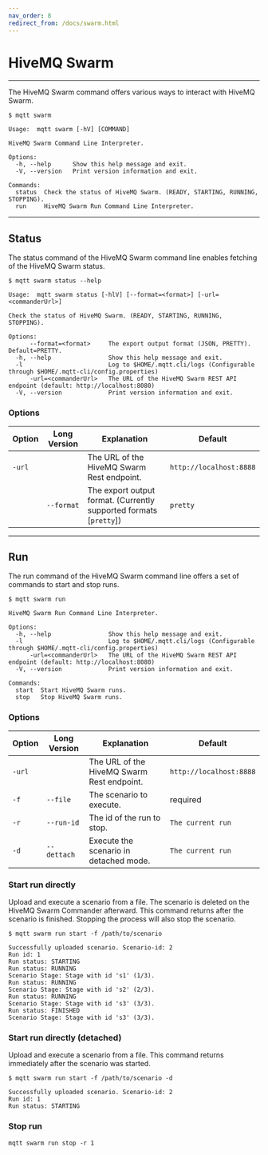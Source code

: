 ```yaml
---
nav_order: 8
redirect_from: /docs/swarm.html
---
```


# HiveMQ Swarm

***

The HiveMQ Swarm command offers various ways to interact with HiveMQ Swarm.

```
$ mqtt swarm

Usage:  mqtt swarm [-hV] [COMMAND]

HiveMQ Swarm Command Line Interpreter.

Options:
  -h, --help      Show this help message and exit.
  -V, --version   Print version information and exit.

Commands:
  status  Check the status of HiveMQ Swarm. (READY, STARTING, RUNNING, STOPPING).
  run     HiveMQ Swarm Run Command Line Interpreter.
```

***

## Status

The status command of the HiveMQ Swarm command line enables fetching of the HiveMQ Swarm status.

```
$ mqtt swarm status --help 

Usage:  mqtt swarm status [-hlV] [--format=<format>] [-url=<commanderUrl>]

Check the status of HiveMQ Swarm. (READY, STARTING, RUNNING, STOPPING).

Options:
      --format=<format>     The export output format (JSON, PRETTY). Default=PRETTY.
  -h, --help                Show this help message and exit.
  -l                        Log to $HOME/.mqtt.cli/logs (Configurable through $HOME/.mqtt-cli/config.properties)
      -url=<commanderUrl>   The URL of the HiveMQ Swarm REST API endpoint (default: http://localhost:8080)
  -V, --version             Print version information and exit.
```

### Options

| Option | Long Version | Explanation                                                        | Default                 |
|--------|--------------|--------------------------------------------------------------------|-------------------------|
| `-url` |              | The URL of the HiveMQ Swarm Rest endpoint.                         | `http://localhost:8888` |
|        | `--format`   | The export output format. (Currently supported formats [`pretty`]) | `pretty`                |

***

## Run

The run command of the HiveMQ Swarm command line offers a set of commands to start and stop runs.

```
$ mqtt swarm run

HiveMQ Swarm Run Command Line Interpreter.

Options:
  -h, --help                Show this help message and exit.
  -l                        Log to $HOME/.mqtt.cli/logs (Configurable through $HOME/.mqtt-cli/config.properties)
      -url=<commanderUrl>   The URL of the HiveMQ Swarm REST API endpoint (default: http://localhost:8080)
  -V, --version             Print version information and exit.

Commands:
  start  Start HiveMQ Swarm runs.
  stop   Stop HiveMQ Swarm runs.
```

### Options

| Option | Long Version | Explanation                                | Default                 |
|--------|--------------|--------------------------------------------|-------------------------|
| `-url` |              | The URL of the HiveMQ Swarm Rest endpoint. | `http://localhost:8888` |
| `-f`   | `--file`     | The scenario to execute.                   | required                |
| `-r`   | `--run-id`   | The id of the run to stop.                 | `The current run`       |
| `-d`   | `--dettach`  | Execute the scenario in detached mode.     | `The current run`       |

### Start run directly

Upload and execute a scenario from a file.
The scenario is deleted on the HiveMQ Swarm Commander afterward.
This command returns after the scenario is finished.
Stopping the process will also stop the scenario.

```
$ mqtt swarm run start -f /path/to/scenario

Successfully uploaded scenario. Scenario-id: 2
Run id: 1
Run status: STARTING
Run status: RUNNING
Scenario Stage: Stage with id 's1' (1/3).
Run status: RUNNING
Scenario Stage: Stage with id 's2' (2/3).
Run status: RUNNING
Scenario Stage: Stage with id 's3' (3/3).
Run status: FINISHED
Scenario Stage: Stage with id 's3' (3/3).
```

### Start run directly (detached)

Upload and execute a scenario from a file.
This command returns immediately after the scenario was started.

```
$ mqtt swarm run start -f /path/to/scenario -d

Successfully uploaded scenario. Scenario-id: 2
Run id: 1
Run status: STARTING
```

### Stop run

```
mqtt swarm run stop -r 1
```
